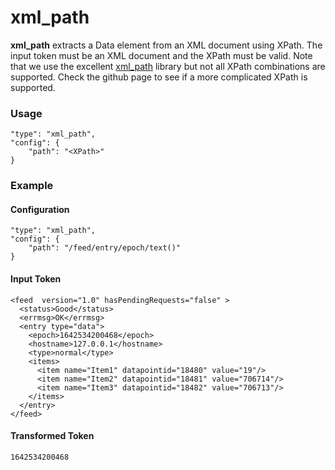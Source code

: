 # xml\_path

**xml\_path** extracts a Data element from an XML document using XPath. The input token must be an XML document and the XPath must be valid. Note that we use the excellent [xml\_path](https://github.com/antchfx/xmlquery) library but not all XPath combinations are supported. Check the github page to see if a more complicated XPath is supported.

### Usage

```
"type": "xml_path",
"config": {
    "path": "<XPath>"
}
```

### Example

#### Configuration

```
"type": "xml_path",
"config": {
    "path": "/feed/entry/epoch/text()"
}
```

#### Input Token

```
<feed  version="1.0" hasPendingRequests="false" >
  <status>Good</status>
  <errmsg>OK</errmsg>
  <entry type="data">
    <epoch>1642534200468</epoch>
    <hostname>127.0.0.1</hostname>
    <type>normal</type>
    <items>
      <item name="Item1" datapointid="18480" value="19"/>
      <item name="Item2" datapointid="18481" value="706714"/>
      <item name="Item3" datapointid="18482" value="706713"/>
    </items>
  </entry>
</feed>
```

#### Transformed Token

`1642534200468`
